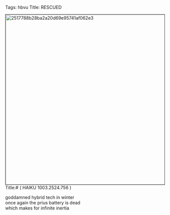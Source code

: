Tags: hbvu
Title: RESCUED
  
<p><img src="https://objects.hbvu.su/blotpix/2013/01/29.jpeg" width=540 height=540 alt="2517788b28ba2a20d69e95741af062e3" border=1>
Title:# ( HAIKU 1003.2524.756 )  
  
goddamned hybrid tech in winter  
once again the prius battery is dead  
which makes for infinite inertia  
